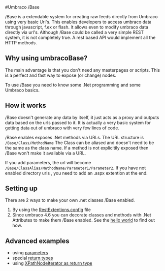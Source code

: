 #Umbraco /Base

/Base is a extendable system for creating raw feeds directly from Umbraco using very basic Url's. This enables developers to access umbraco data through javascript, f.ex or flash.  It allows even to modify umbraco data directly via url's.
Although /Base could be called a very simple REST system, it is not completely true.  A rest based API would implement all the HTTP methods.  

## Why using umbracoBase?
The main advantage is that you don't need any masterpages or scripts.  This is a perfect and fast way to expose (or change) nodes.

To use /Base you need to know some .Net programming and some Umbraco basics.  

## How it works
/Base doesn't generate any data by itself, it just acts as a proxy and outputs data based on the urls passed to it. It is actually a very basic system for getting data out of umbraco with very few lines of code.  

/Base enables exposes .Net methods via URLs. The URL structure is 
    `/Base/Class/MethodName`
The Class can be aliased and doesn't need to be the same as the class name.  If a method is not explicitily exposed then /Base won't make it available via a URL.

If you add parameters, the url will become `/Base/ClassAlias/MethodName/Parameter1/Parameter2`.  If you have not enabled directory urls <!-- todo: what is the link? -->, you need to add an .aspx extention at the end.  

## Setting up
There are 2 ways to make your own .net classes /Base enabled.

  1. By using the [RestExtentions.config](The-RestExtentions.config-file.md) file
  2. Since umbraco 4.6 <!-- can someone confirm the version number? --> you can decorate classes and methods with .Net Attributes to make them /Base enabled.  See the [hello world](helloworld.md) to find out how.

## Advanced examples

*   using [parameters](examples/parameters.md)
*   special [return types](Return-types.md)
*   using [XPathNodeIterator as return type](examples/XPathNodeIterator-returntype.md)



